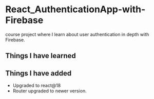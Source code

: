 # React_AuthenticationApp-with-Firebase

course project where I learn about user authentication in depth with Firebase.

## Things I have learned


## Things I have added

- Upgraded to react@18
- Router upgraded to newer version.